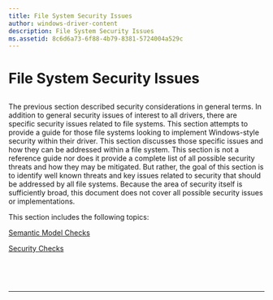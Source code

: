 ```yaml
---
title: File System Security Issues
author: windows-driver-content
description: File System Security Issues
ms.assetid: 8c6d6a73-6f88-4b79-8381-5724004a529c
---
```


# File System Security Issues


## <span id="ddk_file_system_security_issues_if"></span><span id="DDK_FILE_SYSTEM_SECURITY_ISSUES_IF"></span>


The previous section described security considerations in general terms. In addition to general security issues of interest to all drivers, there are specific security issues related to file systems. This section attempts to provide a guide for those file systems looking to implement Windows-style security within their driver. This section discusses those specific issues and how they can be addressed within a file system. This section is not a reference guide nor does it provide a complete list of all possible security threats and how they may be mitigated. But rather, the goal of this section is to identify well known threats and key issues related to security that should be addressed by all file systems. Because the area of security itself is sufficiently broad, this document does not cover all possible security issues or implementations.

This section includes the following topics:

[Semantic Model Checks](semantic-model-checks.md)

[Security Checks](security-checks.md)

 

 


--------------------


